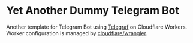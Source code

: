 # Yet Another Dummy Telegram Bot

Another template for Telegram Bot using [Telegraf](https://github.com/telegraf/telegraf) on Cloudflare Workers. Worker configuration is managed by [cloudflare/wrangler](https://github.com/cloudflare/wrangler).
